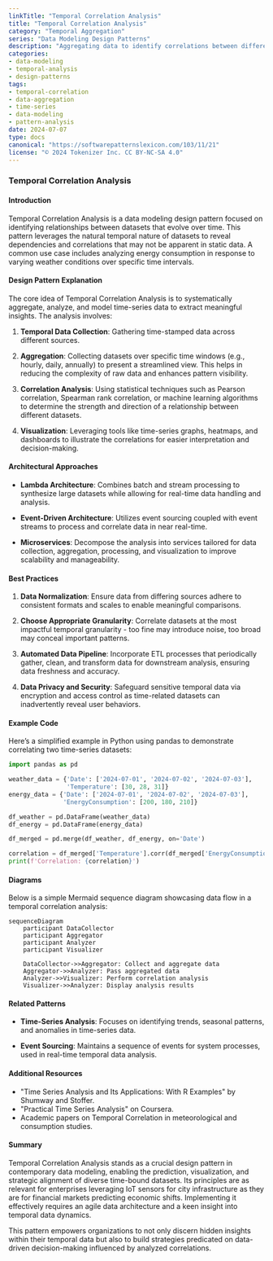 ```yaml
---
linkTitle: "Temporal Correlation Analysis"
title: "Temporal Correlation Analysis"
category: "Temporal Aggregation"
series: "Data Modeling Design Patterns"
description: "Aggregating data to identify correlations between different temporal datasets, such as correlating weather patterns with energy consumption over time."
categories:
- data-modeling
- temporal-analysis
- design-patterns
tags:
- temporal-correlation
- data-aggregation
- time-series
- data-modeling
- pattern-analysis
date: 2024-07-07
type: docs
canonical: "https://softwarepatternslexicon.com/103/11/21"
license: "© 2024 Tokenizer Inc. CC BY-NC-SA 4.0"
---
```


### Temporal Correlation Analysis

#### Introduction

Temporal Correlation Analysis is a data modeling design pattern focused on identifying relationships between datasets that evolve over time. This pattern leverages the natural temporal nature of datasets to reveal dependencies and correlations that may not be apparent in static data. A common use case includes analyzing energy consumption in response to varying weather conditions over specific time intervals. 

#### Design Pattern Explanation

The core idea of Temporal Correlation Analysis is to systematically aggregate, analyze, and model time-series data to extract meaningful insights. The analysis involves:

1. **Temporal Data Collection**: Gathering time-stamped data across different sources. 

2. **Aggregation**: Collecting datasets over specific time windows (e.g., hourly, daily, annually) to present a streamlined view. This helps in reducing the complexity of raw data and enhances pattern visibility.

3. **Correlation Analysis**: Using statistical techniques such as Pearson correlation, Spearman rank correlation, or machine learning algorithms to determine the strength and direction of a relationship between different datasets.

4. **Visualization**: Leveraging tools like time-series graphs, heatmaps, and dashboards to illustrate the correlations for easier interpretation and decision-making.

#### Architectural Approaches

- **Lambda Architecture**: Combines batch and stream processing to synthesize large datasets while allowing for real-time data handling and analysis.

- **Event-Driven Architecture**: Utilizes event sourcing coupled with event streams to process and correlate data in near real-time.

- **Microservices**: Decompose the analysis into services tailored for data collection, aggregation, processing, and visualization to improve scalability and manageability.

#### Best Practices

1. **Data Normalization**: Ensure data from differing sources adhere to consistent formats and scales to enable meaningful comparisons.

2. **Choose Appropriate Granularity**: Correlate datasets at the most impactful temporal granularity - too fine may introduce noise, too broad may conceal important patterns.

3. **Automated Data Pipeline**: Incorporate ETL processes that periodically gather, clean, and transform data for downstream analysis, ensuring data freshness and accuracy.

4. **Data Privacy and Security**: Safeguard sensitive temporal data via encryption and access control as time-related datasets can inadvertently reveal user behaviors.

#### Example Code

Here’s a simplified example in Python using pandas to demonstrate correlating two time-series datasets:

```python
import pandas as pd

weather_data = {'Date': ['2024-07-01', '2024-07-02', '2024-07-03'],
                'Temperature': [30, 28, 31]}
energy_data = {'Date': ['2024-07-01', '2024-07-02', '2024-07-03'],
               'EnergyConsumption': [200, 180, 210]}

df_weather = pd.DataFrame(weather_data)
df_energy = pd.DataFrame(energy_data)

df_merged = pd.merge(df_weather, df_energy, on='Date')

correlation = df_merged['Temperature'].corr(df_merged['EnergyConsumption'])
print(f'Correlation: {correlation}')
```

#### Diagrams

Below is a simple Mermaid sequence diagram showcasing data flow in a temporal correlation analysis:

```mermaid
sequenceDiagram
    participant DataCollector
    participant Aggregator
    participant Analyzer
    participant Visualizer

    DataCollector->>Aggregator: Collect and aggregate data
    Aggregator->>Analyzer: Pass aggregated data
    Analyzer->>Visualizer: Perform correlation analysis
    Visualizer->>Analyzer: Display analysis results
```

#### Related Patterns

- **Time-Series Analysis**: Focuses on identifying trends, seasonal patterns, and anomalies in time-series data.

- **Event Sourcing**: Maintains a sequence of events for system processes, used in real-time temporal data analysis.

#### Additional Resources

- "Time Series Analysis and Its Applications: With R Examples" by Shumway and Stoffer.
- "Practical Time Series Analysis" on Coursera.
- Academic papers on Temporal Correlation in meteorological and consumption studies.

#### Summary

Temporal Correlation Analysis stands as a crucial design pattern in contemporary data modeling, enabling the prediction, visualization, and strategic alignment of diverse time-bound datasets. Its principles are as relevant for enterprises leveraging IoT sensors for city infrastructure as they are for financial markets predicting economic shifts. Implementing it effectively requires an agile data architecture and a keen insight into temporal data dynamics.

This pattern empowers organizations to not only discern hidden insights within their temporal data but also to build strategies predicated on data-driven decision-making influenced by analyzed correlations.
